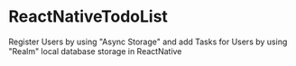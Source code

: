 # ReactNativeTodoList
Register Users by using "Async Storage" and add Tasks for Users by using "Realm" local database storage in ReactNative
